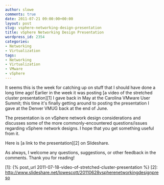```yaml
---
author: slowe
comments: true
date: 2011-07-21 09:00:00+00:00
layout: post
slug: vsphere-networking-design-presentation
title: vSphere Networking Design Presentation
wordpress_id: 2354
categories:
- Networking
- Virtualization
tags:
- Networking
- Virtualization
- VMware
- vSphere
---
```


It seems this is the week for catching up on stuff that I should have done a long time ago! Earlier in the week it was posting [a video of the stretched cluster presentation][1] I gave back in May at the Carolina VMware User Summit; this time it's finally getting around to posting the presentation I gave at the Denver VMUG back at the end of June.

The presentation is on vSphere network design considerations and discusses some of the more commonly-encountered questions/issues regarding vSphere network designs. I hope that you get something useful from it.

Here is [a link to the presentation][2] on Slideshare.

As always, I welcome any questions, suggestions, or other feedback in the comments. Thank you for reading!

[1]: {% post_url 2011-07-18-video-of-stretched-cluster-presentation %}
[2]: http://www.slideshare.net/lowescott/20110628vspherenetworkingdesignpreso

